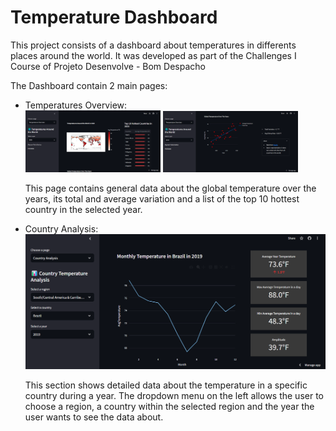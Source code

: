 # Temperature Dashboard

<p>This project consists of a dashboard about temperatures in differents places around the world. It was developed as part of the Challenges I Course of Projeto Desenvolve - Bom Despacho </p>
<p>The Dashboard contain 2 main pages:</p>
<ul>
  <li>Temperatures Overview:</li>
  <img src = 'prints/print_1.png' style="display: inline-block;width: 45%;">
  <img src = 'prints/print_3.png' style="display: inline-block; width:45%">
  <p>This page contains general data about the global temperature over the years, its total and average variation and a list of the top 10 hottest country in the selected year. </p>
  <li>
    Country Analysis:
  </li>
  <img src='prints/print_2.png'>
  <p>This section shows detailed data about the temperature in a specific country during a year. The dropdown menu on the left allows the user to choose a region, a country within the selected region and the year the user wants to see the data about.</p>
</ul>
